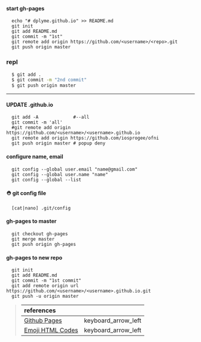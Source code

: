 
#### start gh-pages 
```
  echo "# dplyme.github.io" >> README.md
  git init
  git add README.md
  git commit -m "1st"
  git remote add origin https://github.com/<username>/<repo>.git
  git push origin master
```
### repl 
```bash
  $ git add .
  $ git commit -m "2nd commit"
  $ git push origin master
```
---

#### UPDATE <username>.github.io
``` 
  git add -A             #--all
  git commit -m 'all'
  #git remote add origin https://github.com/<username>/<username>.github.io
  git remote add origin https://github.com/iosprogee/ofni
  git push origin master # popup deny 
```
#### configure name, email
```
  git config --global user.email "name@gmail.com"
  git config --global user.name "name"
  git config --global --list
```
#### ⛑️ git config file 
```
  [cat|nano] .git/config 
```
#### gh-pages to master 
```
  git checkout gh-pages
  git merge master
  git push origin gh-pages
```
#### gh-pages to new repo
```
  git init
  git add README.md
  git commit -m "1st commit"
  git add remote origin url https://github.com/<username>/<username>.github.io.git
  git push -u origin master
```

> | references |           |
> |   :---     |     ---: |
> | [Github Pages](https://pages.github.com/) | <span class="material-icons">keyboard_arrow_left</span> |
> | [Emoji HTML Codes](https://steemit.com/emojis/@blueorgy/steemit-emojis-master-list) | <span class="material-icons">keyboard_arrow_left</span> |

